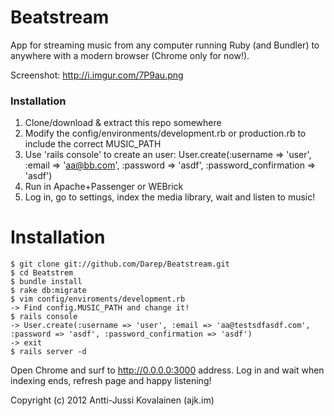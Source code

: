# Beatstream #

App for streaming music from any computer running Ruby (and Bundler) to anywhere with a modern browser (Chrome only for now!).

Screenshot: http://i.imgur.com/7P9au.png


### Installation

1. Clone/download & extract this repo somewhere
2. Modify the config/environments/development.rb or production.rb to include the correct MUSIC_PATH
3. Use 'rails console' to create an user: User.create(:username => 'user', :email => 'aa@bb.com', :password => 'asdf', :password_confirmation => 'asdf')
4. Run in Apache+Passenger or WEBrick
5. Log in, go to settings, index the media library, wait and listen to music!

# Installation #

    $ git clone git://github.com/Darep/Beatstream.git
    $ cd Beatstrem
    $ bundle install
    $ rake db:migrate
    $ vim config/enviroments/development.rb
    -> Find config.MUSIC_PATH and change it!
    $ rails console
    -> User.create(:username => 'user', :email => 'aa@testsdfasdf.com', :password => 'asdf', :password_confirmation => 'asdf')
    -> exit
    $ rails server -d 
    
Open Chrome and surf to http://0.0.0.0:3000 address. Log in and wait when indexing ends, refresh page and happy listening!

Copyright (c) 2012 Antti-Jussi Kovalainen (ajk.im)